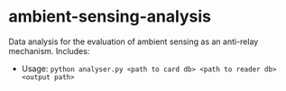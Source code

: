 # ambient-sensing-analysis

Data analysis for the evaluation of ambient sensing as an anti-relay mechanism. Includes:

* Usage: `python analyser.py <path to card db> <path to reader db> <output path>`
